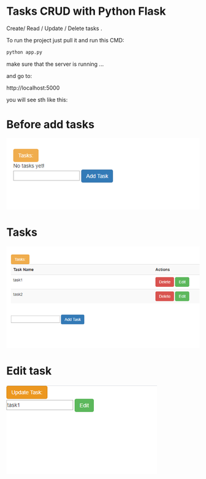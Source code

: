 # Tasks CRUD with Python Flask

Create/ Read / Update / Delete tasks
.


To run the project just pull it and run this CMD:

```bash
python app.py
```

make sure that the server is running ... 


and go to: 

 http://localhost:5000 

you will see sth like this:

# Before add tasks

![before add tasks](https://github.com/RehabAbdelWahab/CRUD-Python-Flask/blob/master/static/img/before%20adding%20tasks.PNG)

# Tasks
![edit task](https://github.com/RehabAbdelWahab/CRUD-Python-Flask/blob/master/static/img/tasks.PNG)

# Edit task
![tasks](https://github.com/RehabAbdelWahab/CRUD-Python-Flask/blob/master/static/img/edit%20tasks.PNG)
